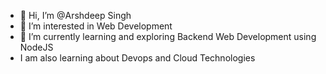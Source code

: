 - 👋 Hi, I’m @Arshdeep Singh
- 👀 I’m interested in Web Development
- 🌱 I’m currently learning and exploring Backend Web Development using NodeJS
- I am also learning about Devops and Cloud Technologies

<!---
- 💞️ I’m looking to collaborate on ...
- 📫 How to reach me ...

Arshdeep00001/Arshdeep00001 is a ✨ special ✨ repository because its `README.md` (this file) appears on your GitHub profile.
You can click the Preview link to take a look at your changes.
--->
